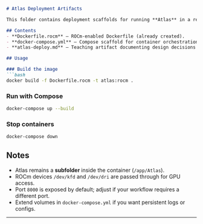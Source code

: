 ```markdown
# Atlas Deployment Artifacts

This folder contains deployment scaffolds for running **Atlas** in a reproducible, GPU‑accelerated environment using ROCm.

## Contents
- **Dockerfile.rocm** — ROCm‑enabled Dockerfile (already created).
- **docker-compose.yml** — Compose scaffold for container orchestration.
- **atlas-deploy.md** — Teaching artifact documenting design decisions and usage.

## Usage

### Build the image
```bash
docker build -f Dockerfile.rocm -t atlas:rocm .
```

### Run with Compose
```bash
docker-compose up --build
```

### Stop containers
```bash
docker-compose down
```

## Notes
- Atlas remains a **subfolder** inside the container (`/app/Atlas`).
- ROCm devices `/dev/kfd` and `/dev/dri` are passed through for GPU access.
- Port `8000` is exposed by default; adjust if your workflow requires a different port.
- Extend volumes in `docker-compose.yml` if you want persistent logs or configs.

---
```